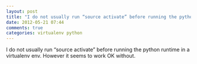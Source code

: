 ```yaml
---
layout: post
title: "I do not usually run “source activate” before running the python runtime in a virtualenv env. However it seems to work OK without."
date: 2012-05-21 07:44
comments: true
categories: virtualenv python
---
```


I do not usually run “source activate” before running the python runtime in a virtualenv env. However it seems to work OK without.


